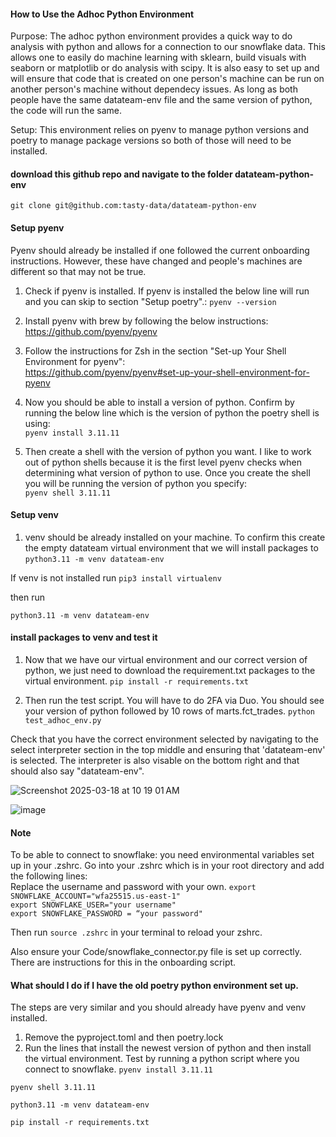 #### How to Use the Adhoc Python Environment 

Purpose: The adhoc python environment provides a quick way to do analysis with python and allows for a connection to our snowflake data. This allows one to easily do machine learning with sklearn, build visuals with seaborn or matplotlib or do analysis with scipy. It is also easy to set up and will ensure that code that is created on one person's machine can be run on another person's machine without dependecy issues. As long as both people have the same datateam-env file and the same version of python, the code will run the same.

Setup: This environment relies on pyenv to manage python versions and poetry to manage package versions so both of those will need to be installed.

#### download this github repo and navigate to the folder datateam-python-env
`git clone git@github.com:tasty-data/datateam-python-env`


#### Setup pyenv
Pyenv should already be installed if one followed the current onboarding instructions. However, these have changed and people's machines are different so that may not be true.

1. Check if pyenv is installed. If pyenv is installed the below line will run and you can skip to section "Setup poetry".:
`pyenv --version`

2. Install pyenv with brew by following the below instructions:\
https://github.com/pyenv/pyenv

3. Follow the instructions for Zsh in the section "Set-up Your Shell Environment for pyenv":\
https://github.com/pyenv/pyenv#set-up-your-shell-environment-for-pyenv

4. Now you should be able to install a version of python. Confirm by running the below line which is the version of python the poetry shell is using:\
`pyenv install 3.11.11`

5. Then create a shell with the version of python you want. I like to work out of python shells because it is the first level pyenv checks when determining what version of python to use. Once you create the shell you will be running the version of python you specify:\
`pyenv shell 3.11.11`


#### Setup venv
1. venv should be already installed on your machine. To confirm this create the empty datateam virtual environment that we will install packages to
`python3.11 -m venv datateam-env`

If venv is not installed run 
`pip3 install virtualenv`

then run 

`python3.11 -m venv datateam-env`

#### install packages to venv and test it
1. Now that we have our virtual environment and our correct version of python, we just need to download the requirement.txt packages to the virtual environment.
`pip install -r requirements.txt`

2. Then run the test script. You will have to do 2FA via Duo. You should see your version of python followed by 10 rows of marts.fct_trades.
`python test_adhoc_env.py`

Check that you have the correct environment selected by navigating to the select interpreter section in the top middle and ensuring that 'datateam-env' is selected. The interpreter is also visable on the bottom right and that should also say "datateam-env".

![Screenshot 2025-03-18 at 10 19 01 AM](https://github.com/user-attachments/assets/01dc6f37-ae52-47a4-ba25-f8dbd9ff8abe)

![image](https://github.com/user-attachments/assets/b1e63bdb-e109-4e5e-b3cf-ad7a5ee1d862)



#### Note
To be able to connect to snowflake: you need environmental variables set up in your .zshrc. Go into your .zshrc which is in your root directory and add the following lines: \
Replace the username and password with your own.
`export SNOWFLAKE_ACCOUNT="wfa25515.us-east-1"` \
`export SNOWFLAKE_USER="your username"` \
`export SNOWFLAKE_PASSWORD = “your password"`

Then run `source .zshrc` in your terminal to reload your zshrc.

Also ensure your Code/snowflake_connector.py file is set up correctly. There are instructions for this in the onboarding script.

#### What should I do if I have the old poetry python environment set up.
The steps are very similar and you should already have pyenv and venv installed. 
1. Remove the pyproject.toml and then poetry.lock 
2. Run the lines that install the newest version of python and then install the virtual environment. Test by running a python script where you connect to snowflake.
`pyenv install 3.11.11`

`pyenv shell 3.11.11`

`python3.11 -m venv datateam-env`

`pip install -r requirements.txt`






